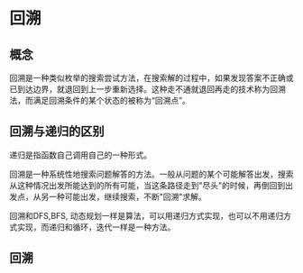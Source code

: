 # 回溯
## 概念
回溯是一种类似枚举的搜索尝试方法，在搜索解的过程中，如果发现答案不正确或已到达边界，就退回到上一步重新选择。这种走不通就退回再走的技术称为回溯法，而满足回溯条件的某个状态的被称为“回溯点”。
## 回溯与递归的区别
递归是指函数自己调用自己的一种形式。

回溯是一种系统性地搜索问题解答的方法。一般从问题的某个可能解答出发，搜索从这种情况出发所能达到的所有可能，当这条路径走到"尽头"的时候，再倒回到出发点，从另一种可能出发，继续搜索，不断"回溯"求解。

回溯和DFS,BFS, 动态规划一样是算法，可以用递归方式实现，也可以不用递归方式实现，而递归和循环，迭代一样是一种方法。
## 回溯

